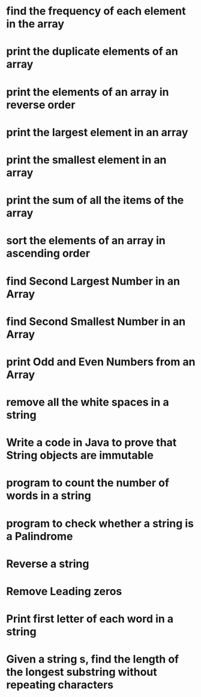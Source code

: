 # find the frequency of each element in the array
# print the duplicate elements of an array 
# print the elements of an array in reverse order 
# print the largest element in an array 
# print the smallest element in an array 
# print the sum of all the items of the array 
# sort the elements of an array in ascending order 
# find Second Largest Number in an Array 
# find Second Smallest Number in an Array 
# print Odd and Even Numbers from an Array
# remove all the white spaces in a string 
# Write a code in Java to prove that String objects are immutable 
# program to count the number of words in a string 
# program to check whether a string is a Palindrome 
# Reverse a string 
# Remove Leading zeros
# Print first letter of each word in a string
# Given a string s, find the length of the longest substring without repeating characters